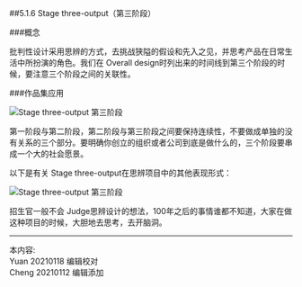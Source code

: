 
##5.1.6 Stage three-output（第三阶段）

###概念

批判性设计采⽤思辨的⽅式，去挑战狭隘的假设和先⼊之见，并思考产品在日常⽣活中所扮演的⻆色。我们在 Overall design时列出来的时间线到第三个阶段的时候，要注意三个阶段之间的关联性。


###作品集应用

![ Stage three-output 第三阶段](http://kitpic.makebi.net/2021/cdsd_15.jpg)

第一阶段与第二阶段，第二阶段与第三阶段之间要保持连续性，不要做成单独的没有关系的三个部分。要明确你创立的组织或者公司到底是做什么的，三个阶段要串成一个大的社会愿景。


以下是有关 Stage three-output在思辨项目中的其他表现形式：

![ Stage three-output 第三阶段](http://kitpic.makebi.net/2021/cdsd_16.jpg)

招生官一般不会 Judge思辨设计的想法，100年之后的事情谁都不知道，大家在做这种项目的时候，大胆地去思考，去开脑洞。


---
本内容:  
Yuan 20210118 编辑校对   
Cheng 20210112 编辑添加
